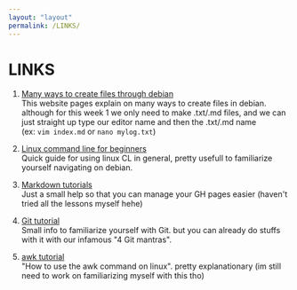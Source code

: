 ```yaml
---
layout: "layout"
permalink: /LINKS/
---
```


# LINKS
1. [Many ways to create files through debian](https://vitux.com/quickly-create-a-text-file-through-the-debian-terminal/)<br>
This website pages explain on many ways to create files in debian.<br> although for this week 1 we only need to make .txt/.md files, and we can just straight up type our editor name and then the .txt/.md name <br>(ex: `vim index.md` or `nano mylog.txt`)

2. [Linux command line for beginners](https://ubuntu.com/tutorials/command-line-for-beginners#1-overview)<br>
Quick guide for using linux CL in general, pretty usefull to familiarize yourself navigating on debian.

3. [Markdown tutorials](https://www.markdowntutorial.com/)<br>
Just a small help so that you can manage your GH pages easier (haven't tried all the lessons myself hehe)

4. [Git tutorial](https://www.w3schools.com/git/default.asp)<br>
Small info to familiarize yourself with Git. but you can already do stuffs with it with our infamous "4 Git mantras".

5. [awk tutorial](https://www.howtogeek.com/562941/how-to-use-the-awk-command-on-linux/)<br>
"How to use the awk command on linux". pretty explanationary (im still need to work on familiarizing myself with this tho)
